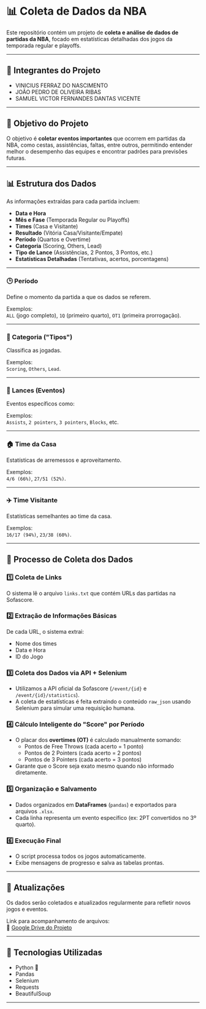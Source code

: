 # 📊 Coleta de Dados da NBA

Este repositório contém um projeto de **coleta e análise de dados de partidas da NBA**, focado em estatísticas detalhadas dos jogos da temporada regular e playoffs.

---

## 📌 Integrantes do Projeto

- VINICIUS FERRAZ DO NASCIMENTO  
- JOÃO PEDRO DE OLIVEIRA RIBAS  
- SAMUEL VICTOR FERNANDES DANTAS VICENTE  

---

## 🎯 Objetivo do Projeto

O objetivo é **coletar eventos importantes** que ocorrem em partidas da NBA, como cestas, assistências, faltas, entre outros, permitindo entender melhor o desempenho das equipes e encontrar padrões para previsões futuras.

---

## 📊 Estrutura dos Dados

As informações extraídas para cada partida incluem:

- **Data e Hora**
- **Mês e Fase** (Temporada Regular ou Playoffs)
- **Times** (Casa e Visitante)
- **Resultado** (Vitória Casa/Visitante/Empate)
- **Período** (Quartos e Overtime)
- **Categoria** (Scoring, Others, Lead)
- **Tipo de Lance** (Assistências, 2 Pontos, 3 Pontos, etc.)
- **Estatísticas Detalhadas** (Tentativas, acertos, porcentagens)

---

### 🕒 Período

Define o momento da partida a que os dados se referem.

Exemplos:  
`ALL` (jogo completo), `1Q` (primeiro quarto), `OT1` (primeira prorrogação).

---

### 🏀 Categoria ("Tipos")

Classifica as jogadas.

Exemplos:  
`Scoring`, `Others`, `Lead`.

---

### 🎯 Lances (Eventos)

Eventos específicos como:

Exemplos:  
`Assists`, `2 pointers`, `3 pointers`, `Blocks`, etc.

---

### 🏠 Time da Casa

Estatísticas de arremessos e aproveitamento.

Exemplos:  
`4/6 (66%)`, `27/51 (52%)`.

---

### ✈️ Time Visitante

Estatísticas semelhantes ao time da casa.

Exemplos:  
`16/17 (94%)`, `23/38 (60%)`.

---

## 🔄 Processo de Coleta dos Dados

### 1️⃣ Coleta de Links

O sistema lê o arquivo `links.txt` que contém URLs das partidas na Sofascore.

### 2️⃣ Extração de Informações Básicas

De cada URL, o sistema extrai:

- Nome dos times
- Data e Hora
- ID do Jogo

### 3️⃣ Coleta dos Dados via API + Selenium

- Utilizamos a API oficial da Sofascore (`/event/{id}` e `/event/{id}/statistics`).
- A coleta de estatísticas é feita extraindo o conteúdo `raw_json` usando Selenium para simular uma requisição humana.

### 4️⃣ Cálculo Inteligente do "Score" por Período

- O placar dos **overtimes (OT)** é calculado manualmente somando:
  - Pontos de Free Throws (cada acerto = 1 ponto)
  - Pontos de 2 Pointers (cada acerto = 2 pontos)
  - Pontos de 3 Pointers (cada acerto = 3 pontos)
- Garante que o Score seja exato mesmo quando não informado diretamente.

### 5️⃣ Organização e Salvamento

- Dados organizados em **DataFrames** (`pandas`) e exportados para arquivos `.xlsx`.
- Cada linha representa um evento específico (ex: 2PT convertidos no 3º quarto).

### 6️⃣ Execução Final

- O script processa todos os jogos automaticamente.
- Exibe mensagens de progresso e salva as tabelas prontas.

---

## 📅 Atualizações

Os dados serão coletados e atualizados regularmente para refletir novos jogos e eventos.

Link para acompanhamento de arquivos:  
📁 [Google Drive do Projeto](https://drive.google.com/drive/folders/1FRGmpuy5jpd3YEhWdzMHhYQ6tcVLqOAW?usp=sharing)

---

## 🔗 Tecnologias Utilizadas

- Python 🐍
- Pandas
- Selenium
- Requests
- BeautifulSoup

---

